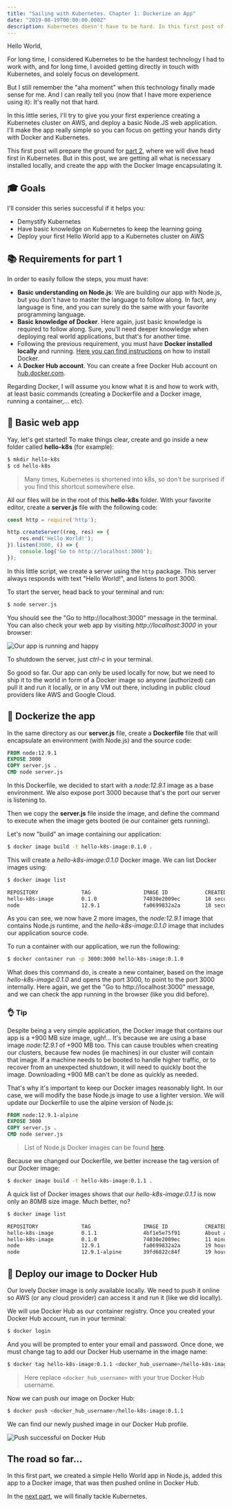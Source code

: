 ```yaml
---
title: "Sailing with Kubernetes. Chapter 1: Dockerize an App"
date: "2019-08-19T00:00:00.000Z"
description: Kubernetes doesn't have to be hard. In this first post of the series, I create a basic web app, then I push a Docker image containing the app to Docker Hub.
---
```


Hello World,

For long time, I considered Kubernetes to be the hardest technology I had to work with, and for long time, I avoided getting directly in touch with Kubernetes, and solely focus on development.

But I still remember the "aha moment" when this technology finally made sense for me. And I can really tell you (now that I have more experience using it): It's really not that hard.

In this little series, I'll try to give you your first experience creating a Kubernetes cluster on AWS, and deploy a basic Node.JS web application. I'll make the app really simple so you can focus on getting your hands dirty with Docker and Kubernetes.

This first post will prepare the ground for [part 2](../create-your-first-kubernetes-cluster-on-aws-part-2/), where we will dive head first in Kubernetes. But in this post, we are getting all what is necessary installed locally, and create the app with the Docker Image encapsulating it.

## 🎓 Goals

I'll consider this series successful if it helps you:

- Demystify Kubernetes
- Have basic knowledge on Kubernetes to keep the learning going
- Deploy your first Hello World app to a Kubernetes cluster on AWS

## 📚 Requirements for part 1

In order to easily follow the steps, you must have:

- **Basic understanding on Node.js**: We are building our app with Node.js, but you don't have to master the language to follow along. In fact, any language is fine, and you can surely do the same with your favorite programming language.
- **Basic knowledge of Docker**. Here again, just basic knowledge is required to follow along. Sure, you'll need deeper knowledge when deploying real world applications, but that's for another time.
- Following the previous requirement, you must have **Docker installed locally** and running. [Here you can find instructions](https://docs.docker.com/install/) on how to install Docker.
- A **Docker Hub account**. You can create a free Docker Hub account on [hub.docker.com](hub.docker.com).

Regarding Docker, I will assume you know what it is and how to work with, at least basic commands (creating a Dockerfile and a Docker image, running a container,... etc).

## 🐣 Basic web app

Yay, let's get started! To make things clear, create and go inside a new folder called **hello-k8s** (for example):

```bash
$ mkdir hello-k8s
$ cd hello-k8s
```

> Many times, Kubernetes is shortened into k8s, so don't be surprised if you find this shortcut somewhere else.

All our files will be in the root of this **hello-k8s** folder. With your favorite editor, create a **server.js** file with the following code:

```javascript
const http = require('http');

http.createServer((req, res) => {
    res.end('Hello World!');
}).listen(3000, () => {
    console.log('Go to http://localhost:3000');
});
```

In this little script, we create a server using the `http` package. This server always responds with text "Hello World!", and listens to port 3000.

To start the server, head back to your terminal and run:

```bash
$ node server.js
```

You should see the "Go to http://localhost:3000" message in the terminal. You can also check your web app by visiting _http://localhost:3000_ in your browser:

![Our app is running and happy](./01-browser-hello-world.png)

To shutdown the server, just _ctrl-c_ in your terminal.

So good so far. Our app can only be used locally for now, but we need to ship it to the world in form of a Docker image so anyone (authorized) can pull it and run it locally, or in any VM out there, including in public cloud providers like AWS and Google Cloud.

## 🐳 Dockerize the app

In the same directory as our **server.js** file, create a **Dockerfile** file that will encapsulate an environment (with Node.js) and the source code:

```Dockerfile
FROM node:12.9.1
EXPOSE 3000
COPY server.js .
CMD node server.js
```

In this Dockerfile, we decided to start with a _node:12.9.1_ image as a base environment. We also expose port 3000 because that's the port our server is listening to.

Then we copy the **server.js** file inside the image, and define the command to execute when the image gets booted (ie our container gets running).

Let's now "build" an image containing our application:

```bash
$ docker image build -t hello-k8s-image:0.1.0 .
```

This will create a _hello-k8s-image:0.1.0_ Docker image. We can list Docker images using:

```bash
$ docker image list

REPOSITORY              TAG                 IMAGE ID            CREATED             SIZE
hello-k8s-image         0.1.0               74030e2009ec        18 seconds ago      908MB
node                    12.9.1              fa0699832a2a        18 seconds ago      908MB
```

As you can see, we now have 2 more images, the _node:12.9.1_ image that contains Node.js runtime, and the _hello-k8s-image:0.1.0_ image that includes our application source code.

To run a container with our application, we run the following:

```bash
$ docker container run -p 3000:3000 hello-k8s-image:0.1.0
```

What does this command do, is create a new container, based on the image _hello-k8s-image:0.1.0_ and opens the port 3000, to point to the port 3000 internally. Here again, we get the "Go to http://localhost:3000" message, and we can check the app running in the browser (like you did before).

### 👌 Tip

Despite being a very simple application, the Docker image that contains our app is a +900 MB size image, ugh!... It's because we are using a base image _node:12.9.1_ of +900 MB too.  This can cause troubles when creating our clusters, because few nodes (ie machines) in our cluster will contain that image. If a machine needs to be booted to handle higher traffic, or to recover from an unexpected shutdown, it will need to quickly boot the image. Downloading +900 MB can't be done as quickly as needed.

That's why it's important to keep our Docker images reasonably light. In our case, we will modify the base Node.js image to use a lighter version. We will update our Dockerfile to use the alpine version of Node.js:

```Dockerfile
FROM node:12.9.1-alpine
EXPOSE 3000
COPY server.js .
CMD node server.js
```

> List of Node.js Docker images can be found [here](https://hub.docker.com/_/node?tab=tags).

Because we changed our Dockerfile, we better increase the tag version of our Docker image:

```bash
$ docker image build -t hello-k8s-image:0.1.1 .
```

A quick list of Docker images shows that our _hello-k8s-image:0.1.1_ is now only an 80MB size image. Much better, no?

```bash
$ docker image list

REPOSITORY              TAG                 IMAGE ID            CREATED              SIZE
hello-k8s-image         0.1.1               4bf1e5e75f91        About a minute ago   80.3MB
hello-k8s-image         0.1.0               74030e2009ec        11 minutes ago       908MB
node                    12.9.1              fa0699832a2a        19 hours ago         908MB
node                    12.9.1-alpine       39fd6822c84f        19 hours ago         80.3MB
```

## 📸 Deploy our image to Docker Hub

Our lovely Docker image is only available locally. We need to push it online so AWS (or any cloud provider) can access it and run it (like we did locally).

We will use Docker Hub as our container registry. Once you created your Docker Hub account, run in your terminal:

```bash
$ docker login
```

And you will be prompted to enter your email and password. Once done, we must change tag to add our Docker Hub username in the image name:

```bash
$ docker tag hello-k8s-image:0.1.1 <docker_hub_username>/hello-k8s-image:0.1.1
```

> Here replace `<docker_hub_username>` with your true Docker Hub username.

Now we can push our image on Docker Hub:

```bash
$ docker push <docker_hub_username>/hello-k8s-image:0.1.1
```

We can find our newly pushed image in our Docker Hub profile.

![Push successful on Docker Hub](./02-docker-hub-push.png)

## The road so far...

In this first part, we created a simple Hello World app in Node.js, added this app to a Docker image, that was then pushed online in Docker Hub.

In the [next part](../create-your-first-kubernetes-cluster-on-aws-part-2/), we will finally tackle Kubernetes.
